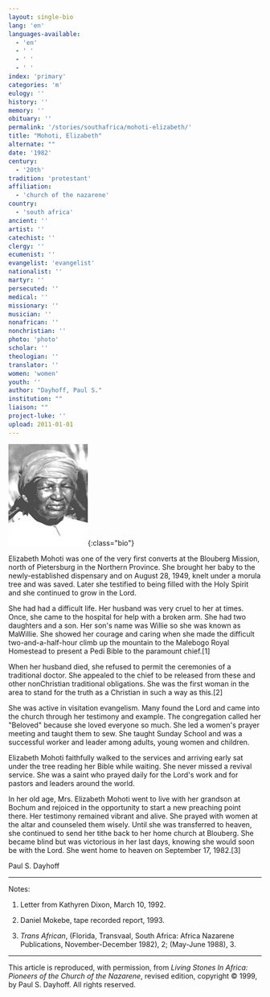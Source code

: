 ```yaml
---
layout: single-bio
lang: 'en'
languages-available:
  - 'en'
  - ' '
  - ' '
  - ' '
index: 'primary'
categories: 'm'
eulogy: ''
history: ''
memory: ''
obituary: ''
permalink: '/stories/southafrica/mohoti-elizabeth/'
title: "Mohoti, Elizabeth"
alternate: ""
date: '1982'
century:
  - '20th'
tradition: 'protestant'
affiliation:
  - 'church of the nazarene'
country:
  - 'south africa'
ancient: ''
artist: ''
catechist: ''
clergy: ''
ecumenist: ''
evangelist: 'evangelist'
nationalist: ''
martyr: ''
persecuted: ''
medical: ''
missionary: ''
musician: ''
nonafrican: ''
nonchristian: ''
photo: 'photo'
scholar: ''
theologian: ''
translator: ''
women: 'women'
youth: ''
author: "Dayhoff, Paul S."
institution: ""
liaison: ""
project-luke: ''
upload: 2011-01-01
---
```


![Elizabeth Mohoti](/images/bio-pics/southafrica/mohoti-elizabeth/mohoti_elizabeth.jpg){:class="bio"}

Elizabeth Mohoti was one of the very first converts at the Blouberg Mission, north of Pietersburg in the Northern Province.  She brought her baby to the newly-established dispensary and on August 28, 1949, knelt under a morula tree and was saved.  Later she testified to being filled with the Holy Spirit and she continued to grow in the Lord.

She had had a difficult life.  Her husband was very cruel to her at times.  Once, she came to the hospital for help with a broken arm.  She had two daughters and a son.  Her son's name was Willie so she was known as MaWillie.  She showed her courage and caring when she made the difficult two-and-a-half-hour climb up the mountain to the Malebogo Royal Homestead to present a Pedi Bible to the paramount chief.[1]

When her husband died, she refused to permit the ceremonies of a traditional doctor.  She appealed to the chief to be released from these and other nonChristian traditional obligations.  She was the first woman in the area to stand for the truth as a Christian in such a way as this.[2]

She was active in visitation evangelism. Many found the Lord and came into the church through her testimony and example.  The congregation called her "Beloved" because she loved everyone so much.  She led a women's prayer meeting and taught them to sew.  She taught Sunday School and was a successful worker and leader among adults, young women and children.

Elizabeth Mohoti faithfully walked to the services and arriving early sat under the tree reading her Bible while waiting.  She never missed a revival service.  She was a saint who prayed daily for the Lord's work and for pastors and leaders around the world.

In her old age, Mrs. Elizabeth Mohoti went to live with her grandson at Bochum and rejoiced in the opportunity to start a new preaching point there.  Her testimony remained vibrant and alive.  She prayed with women at the altar and counseled them wisely.  Until she was transferred to heaven, she continued to send her tithe back to her home church at Blouberg.  She became blind but was victorious in her last days, knowing she would soon be with the Lord. She went home to heaven on September 17, 1982.[3]

Paul S. Dayhoff

---

Notes:

1. Letter from Kathyren Dixon, March 10, 1992.

2. Daniel Mokebe, tape recorded report, 1993.

3. *Trans African*, (Florida, Transvaal, South Africa: Africa Nazarene Publications, November-December 1982), 2;  (May-June 1988), 3.

---

This article is reproduced, with permission, from *Living Stones In Africa: Pioneers of the Church of the Nazarene*, revised edition, copyright &copy; 1999, by Paul S. Dayhoff.  All rights reserved.
